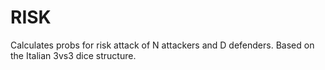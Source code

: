 # RISK

Calculates probs for risk attack of N attackers and D defenders.
Based on the Italian 3vs3 dice structure.
